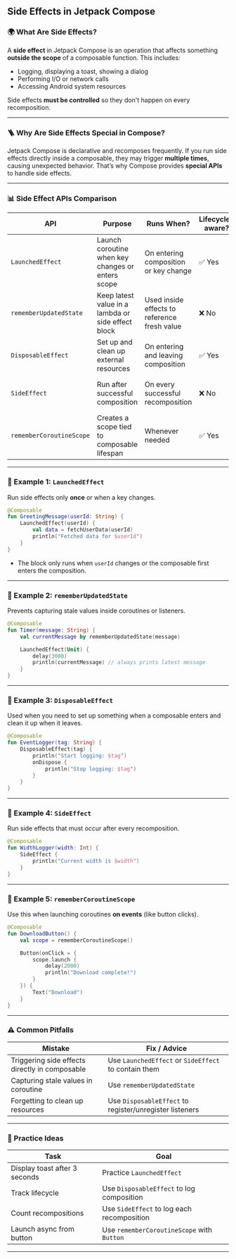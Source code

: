 ## Side Effects in Jetpack Compose

### 🌍 What Are Side Effects?

A **side effect** in Jetpack Compose is an operation that affects something **outside the scope** of a composable function. This includes:
- Logging, displaying a toast, showing a dialog
- Performing I/O or network calls
- Accessing Android system resources

Side effects **must be controlled** so they don't happen on every recomposition.

---

### 🪜 Why Are Side Effects Special in Compose?

Jetpack Compose is declarative and recomposes frequently. If you run side effects directly inside a composable, they may trigger **multiple times**, causing unexpected behavior. That’s why Compose provides **special APIs** to handle side effects.

---

### 📊 Side Effect APIs Comparison

| API                   | Purpose                                              | Runs When?                                  | Lifecycle-aware? | Cancelable? | Common Use Case                     |
|-----------------------|------------------------------------------------------|----------------------------------------------|------------------|-------------|------------------------------------|
| `LaunchedEffect`      | Launch coroutine when key changes or enters scope   | On entering composition or key change        | ✅ Yes           | ✅ Yes      | Fetching data, one-time effects     |
| `rememberUpdatedState`| Keep latest value in a lambda or side effect block  | Used inside effects to reference fresh value | ❌ No            | ❌ No       | Timer or callback referencing state|
| `DisposableEffect`    | Set up and clean up external resources              | On entering and leaving composition          | ✅ Yes           | ✅ Yes      | Add/remove listeners, callbacks     |
| `SideEffect`          | Run after successful composition                    | On every successful recomposition            | ❌ No            | ❌ No       | Syncing data with view system       |
| `rememberCoroutineScope` | Creates a scope tied to composable lifespan     | Whenever needed                              | ✅ Yes           | ✅ Yes      | Launching user-initiated actions    |

---

### 📅 Example 1: `LaunchedEffect`
Run side effects only **once** or when a key changes.

```kotlin
@Composable
fun GreetingMessage(userId: String) {
    LaunchedEffect(userId) {
        val data = fetchUserData(userId)
        println("Fetched data for $userId")
    }
}
```

- The block only runs when `userId` changes or the composable first enters the composition.

---

### 📅 Example 2: `rememberUpdatedState`
Prevents capturing stale values inside coroutines or listeners.

```kotlin
@Composable
fun Timer(message: String) {
    val currentMessage by rememberUpdatedState(message)

    LaunchedEffect(Unit) {
        delay(3000)
        println(currentMessage) // always prints latest message
    }
}
```

---

### 📅 Example 3: `DisposableEffect`
Used when you need to set up something when a composable enters and clean it up when it leaves.

```kotlin
@Composable
fun EventLogger(tag: String) {
    DisposableEffect(tag) {
        println("Start logging: $tag")
        onDispose {
            println("Stop logging: $tag")
        }
    }
}
```

---

### 📅 Example 4: `SideEffect`
Run side effects that must occur after every recomposition.

```kotlin
@Composable
fun WidthLogger(width: Int) {
    SideEffect {
        println("Current width is $width")
    }
}
```

---

### 🔧 Example 5: `rememberCoroutineScope`
Use this when launching coroutines **on events** (like button clicks).

```kotlin
@Composable
fun DownloadButton() {
    val scope = rememberCoroutineScope()

    Button(onClick = {
        scope.launch {
            delay(2000)
            println("Download complete!")
        }
    }) {
        Text("Download")
    }
}
```

---

### ⚠️ Common Pitfalls

| Mistake                                      | Fix / Advice                                                |
|---------------------------------------------|-------------------------------------------------------------|
| Triggering side effects directly in composable | Use `LaunchedEffect` or `SideEffect` to contain them        |
| Capturing stale values in coroutine         | Use `rememberUpdatedState`                                  |
| Forgetting to clean up resources            | Use `DisposableEffect` to register/unregister listeners      |

---

### 🔬 Practice Ideas

| Task                           | Goal                                         |
|--------------------------------|----------------------------------------------|
| Display toast after 3 seconds | Practice `LaunchedEffect`                    |
| Track lifecycle                | Use `DisposableEffect` to log composition    |
| Count recompositions           | Use `SideEffect` to log each recomposition   |
| Launch async from button       | Use `rememberCoroutineScope` with `Button`  |

---

